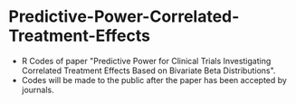 # Predictive-Power-Correlated-Treatment-Effects
* R Codes of paper "Predictive Power for Clinical Trials Investigating Correlated Treatment Effects Based on Bivariate Beta Distributions".
* Codes will be made to the public after the paper has been accepted by journals.


